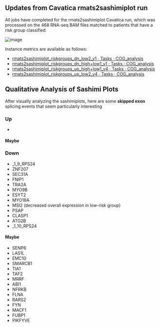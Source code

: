 ## **Updates from Cavatica rmats2sashimiplot run**

All jobs have completed for the rmats2sashimiplot Cavatica run, which was processed on the 468 RNA-seq BAM files matched to patients that have a risk group classified

![image](https://user-images.githubusercontent.com/54278292/188682812-cfb15b54-d975-4441-83c5-d44e0e859ae8.png)


Instance metrics are available as follows: 
- [rmats2sashimiplot_riskgroups_dn_low2_v1 ⋅ Tasks ⋅ COG_analysis](https://chop365-my.sharepoint.com/:b:/r/personal/adamsj8_chop_edu/Documents/COG-pediatric-AML/rmats_files/sashimi/Instance%20metrics%20%E2%8B%85%20rmats2sashimiplot_riskgroups_dn_low2_v1%20%E2%8B%85%20Tasks%20%E2%8B%85%20COG_analysis.pdf?csf=1&web=1&e=8qKkGO)
- [rmats2sashimiplot_riskgroups_dn_high+low1_v1 ⋅ Tasks ⋅ COG_analysis](https://chop365-my.sharepoint.com/:b:/r/personal/adamsj8_chop_edu/Documents/COG-pediatric-AML/rmats_files/sashimi/Instance%20metrics%20%E2%8B%85%20rmats2sashimiplot_riskgroups_dn_high+low1_v1%20%E2%8B%85%20Tasks%20%E2%8B%85%20COG_analysis.pdf?csf=1&web=1&e=hed8Va)
- [rmats2sashimiplot_riskgroups_up_high+low1_v4 ⋅ Tasks ⋅ COG_analysis](https://chop365-my.sharepoint.com/:b:/r/personal/adamsj8_chop_edu/Documents/COG-pediatric-AML/rmats_files/sashimi/Instance%20metrics%20%E2%8B%85%20rmats2sashimiplot_riskgroups_up_high+low1_v4%20%E2%8B%85%20Tasks%20%E2%8B%85%20COG_analysis.pdf?csf=1&web=1&e=4LuCts)
- [rmats2sashimiplot_riskgroups_up_low2_v4 ⋅ Tasks ⋅ COG_analysis](https://chop365-my.sharepoint.com/:b:/r/personal/adamsj8_chop_edu/Documents/COG-pediatric-AML/rmats_files/sashimi/Instance%20metrics%20%E2%8B%85%20rmats2sashimiplot_riskgroups_up_low2_v4%20%E2%8B%85%20Tasks%20%E2%8B%85%20COG_analysis.pdf?csf=1&web=1&e=OW44nq)


## **Qualitative Analysis of Sashimi Plots**
After visually analyzing the sashimiplots, here are some **skipped exon** splicing events that seem particularly interesting

### Up 
- 

#### Maybe 

### Down 
- _1_9_RPS24
- ZNF207
- SEC31A
- FNIP1
- TRA2A
- MYO9B 
- ESYT2
- MYO18A 
- MSI2 (decreased overall expression in low-risk group) 
- PSAP
- CLASP1
- ATG2B
- _1_10_RPS24

#### Maybe
- SENP6
- LAS1L 
- EMC10
- SMARCB1
- TIA1
- TAF2
- MRRF
- ABI1
- NFRKB
- FLNA
- RARS2
- FYN
- MACF1
- FUBP1
- PIKFYVE

